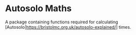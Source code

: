 # Autosolo Maths

A package containing functions required for calculating [Autosolo|https://bristolmc.org.uk/autosolo-explained/] times.
